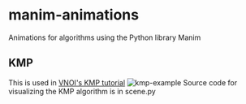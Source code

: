 # manim-animations
Animations for algorithms using the Python library Manim

## KMP
This is used in [VNOI's KMP tutorial](https://vnoi.info/wiki/algo/string/kmp.md)
![kmp-example](https://imgur.com/zPJRhGA)
Source code for visualizing the KMP algorithm is in scene.py  
